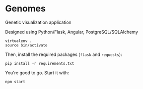 # Genomes
Genetic visualization application

Designed using Python/Flask, Angular, PostgreSQL/SQLAlchemy

```
virtualenv .
source bin/activate
```

Then, install the required packages (```flask``` and ```requests```):
```
pip install -r requirements.txt
```

You're good to go. Start it with:
```
npm start
```

